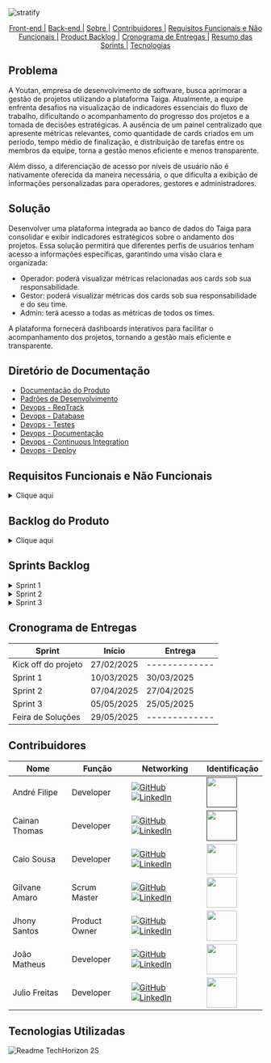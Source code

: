 ![stratify](https://github.com/user-attachments/assets/21165edb-00a7-42bb-9fbc-997461174033)

<div align=center>
     <a href="https://github.com/QuantumBitBR/API_5SEM_FRONT">Front-end |</a>
     <a href="https://github.com/QuantumBitBR/API_5SEM_BACK">Back-end |</a>
     <a href="#sobre">Sobre |</a>
     <a href="#equipe">Contribuidores |</a>
     <a href="#requisitos">Requisitos Funcionais e Não Funcionais |</a>
     <a href="#backlog">Product Backlog |</a>
     <a href="#cronograma">Cronograma de Entregas |</a>
     <a href="#resumo">Resumo das Sprints |</a>
     <a href="#tecnologias">Tecnologias</a>
</div>

<span id="sobre">
  
## Problema
<p>A Youtan, empresa de desenvolvimento de software, busca aprimorar a gestão de projetos utilizando a plataforma Taiga. Atualmente, a equipe enfrenta desafios na visualização de indicadores essenciais do fluxo de trabalho, dificultando o acompanhamento do progresso dos projetos e a tomada de decisões estratégicas. A ausência de um painel centralizado que apresente métricas relevantes, como quantidade de cards criados em um período, tempo médio de finalização, e distribuição de tarefas entre os membros da equipe, torna a gestão menos eficiente e menos transparente.
</p>
<p>
Além disso, a diferenciação de acesso por níveis de usuário não é nativamente oferecida da maneira necessária, o que dificulta a exibição de informações personalizadas para operadores, gestores e administradores.
</p>

## Solução
<p>Desenvolver uma plataforma integrada ao banco de dados do Taiga para consolidar e exibir indicadores estratégicos sobre o andamento dos projetos. Essa solução permitirá que diferentes perfis de usuários tenham acesso a informações específicas, garantindo uma visão clara e organizada:</p>

- Operador: poderá visualizar métricas relacionadas aos cards sob sua responsabilidade.
- Gestor: poderá visualizar métricas dos cards sob sua responsabilidade e do seu time.
- Admin: terá acesso a todas as métricas de todos os times.
<p>A plataforma fornecerá dashboards interativos para facilitar o acompanhamento dos projetos, tornando a gestão mais eficiente e transparente.
</p>

## Diretório de Documentação 

- <a href="/"/>Documentação do Produto</a>
- <a href="https://github.com/QuantumBitBR/API_5SEM/wiki/Regras-de-Desenvolvimento">Padrões de Desenvolvimento</a>
- <a href="/">Devops - ReqTrack</a>
- <a href="/">Devops - Database</a>
- <a href="/">Devops - Testes</a>
- <a href="/">Devops - Documentação</a>
- <a href="/">Devops - Continuous Integration</a>
- <a href="/">Devops - Deploy</a>

<span id="requisitos"> 

## Requisitos Funcionais e Não Funcionais
<details>

<summary>Clique aqui</summary>

| ID | Requisito | Descrição |
| ----| --------| ------------|
RF01 | Quantidade de cards por etiqueta | O sistema deverá exibir a quantidade de cards associados a cada etiqueta cadastrada no kanban. Essa informação deverá ser apresentada de forma visual, como tabela, e permitir filtragem por projeto e período. As etiquetas devem ser sincronizadas com a ferramenta integrada (ex: Taiga) para garantir a consistência dos dados.
RF02 | Quantidade de cards criados por período | O sistema deverá apresentar um relatório com a quantidade de cards criados por períodos pré-definidos (último dia, última semana, último mês, outros). O usuário deverá ser capaz de escolher o nível de visualização (colaborador ou projeto). A visualização poderá ser feita em forma de gráfico colunas para análise de tendência.
RF03 | Quantidade de cards finalizados por período | O sistema deverá mostrar a quantidade de cards que tiveram seu status alterado para "Finalizado" dentro de períodos específicos (último dia, última semana, último mês, outros). O usuário deverá ser capaz de escolher o nível de visualização (colaborador ou projeto). A visualização poderá ser feita em forma de gráfico colunas para análise de tendência.
RF04 | Quantidade de cards por status (coluna do kanban) | O sistema deverá exibir a distribuição atual dos cards de acordo com os status do fluxo de trabalho do kanban (por exemplo: "To Do", "In Progress", "Done"). Deverá visualizar por colaborador ou projeto. Idealmente, o dashboard exibirá a informação com gráficos interativos.
RF05 | Tempo médio de execução do card | O sistema deverá calcular e exibir o tempo médio que os cards levam para serem concluídos, considerando a diferença entre a data de criação e a data de finalização. Esse indicador deverá ser exibido por projeto e por colaborador, possibilitando a identificação de gargalos e eficiência no processo.
RF06 | Cards por colaborador | O sistema deverá apresentar a quantidade total de cards atribuídos a cada colaborador, com possibilidade de filtragem por projeto. Essa informação visa permitir a análise de carga de trabalho individual. Pode ser apresentada em formato de card.
RF07 | Retrabalhos | O sistema deverá identificar e contabilizar os cards que foram movidos para etapas anteriores do fluxo após já terem avançado (indicando necessidade de retrabalho). Para isso, será necessário manter um histórico de movimentações dos cards. O indicador poderá ser detalhado por colaborador e projeto.
RF08 | Controle de acesso por níveis | O sistema deverá implementar três níveis de permissão: Operador (visualiza apenas seus próprios cards e indicadores), Gestor (acesso aos dados do time sob sua responsabilidade) e Admin (visualiza todos os dados de todos os usuários e equipes). O controle deve ser seguro, baseado em autenticação, e as permissões devem refletir em todas as visualizações de dashboards e relatórios.
RNF01 | Documentação da API | A API desenvolvida para integração com sistemas externos (Taiga) deverá ser completamente documentada, utilizando ferramentas como Swagger. A documentação deve conter: endpoints, métodos suportados (GET, POST etc.), parâmetros esperados, exemplos de requisições/respostas e códigos de erro.
RNF02 | Responsividade | A aplicação deverá funcionar corretamente em diferentes resoluções e dispositivos (desktop, e smartphones). Deve seguir princípios de design responsivo, garantindo boa usabilidade mesmo em telas reduzidas. Frameworks como Bootstrap, Tailwind ou CSS Grid/Flexbox podem ser utilizados para esse fim.
RNF03 | Manual do Usuário | Deve ser disponibilizado um manual do usuário, em formato digital (PDF ou online/Readme), contendo instruções passo a passo sobre como acessar o sistema, interpretar os indicadores, filtrar dados, exportar relatórios e alterar configurações. O manual deve ser claro, objetivo e incluir imagens ilustrativas.
RNF04 | Modelagem do Banco de Dados | O sistema deverá contar com uma modelagem de banco de dados relacional otimizada, garantindo integridade referencial, desempenho nas consultas e escalabilidade. A modelagem deverá considerar normalização, chaves estrangeiras, índices e histórico de movimentações dos cards para cálculo de indicadores como tempo de execução e retrabalho.
</details>


<span id="backlog"> 

## Backlog do Produto

<details>

<summary>Clique aqui</summary>

| ID |Rank | Prioridade | User Story | Estimativa | Sprint | Requisitos Relacionados
|---------|---------|-------------|----------------|--------------|---------|--------|
| US01 | 1 | Alta | Como usuário, desejo visualizar os indicadores de etiqueta para identificar a quantidade de cards associados a cada categoria e facilitar a análise de organização. | 7 | 1 | RF01, RF02, RFN01
| US02 |2 | Alta | Como usuário, desejo visualizar os indicadores de cards relacionados a períodos para acompanhar a evolução da criação e finalização dos cards ao longo do tempo. | 9 | 1 | RF01, RF03, RF04, RFN01
| US03 |3 | Alta | Como usuário, desejo visualizar os indicadores de cards relacionados a status para entender a distribuição dos cards dentro do fluxo do Kanban. | 6 | 1 | RF01, RF05, RFN01
| US04 |4 | Alta | Como usuário, desejo visualizar os indicadores de tempo gasto por card para analisar a eficiência do fluxo de trabalho e identificar possíveis gargalos. | 8 | 1 | RF01, RF06, RFN01
| US05 |5 | Média | Como usuário admin e gestor, desejo visualizar os indicadores por colaborador para acompanhar a produtividade individual e distribuir melhor as tarefas. | 6 | 2 | RF01, RF07, RFN01
| US06 |6 | Média | Como usuário admin, desejo visualizar os indicadores de todos os times, para obter uma visão global do desempenho e tomar decisões estratégicas. | 7 | 2 | RF01, RFN01, RFN02, RFN03
| US07 |7 | Baixa | Como usuário, desejo realizar autenticação com meu usuário e senha, para garantir segurança aos dados e restringir o acesso apenas a usuários autorizados. | 9 | 2 | RF09, RFN01
| US08 |8 | Baixa | Como admin, desejo gerenciar as contas de usuário para controlar o acesso à ferramenta e gerenciar permissões de uso. | 6 | 2 | RF09, RFN01, RFN04
| US09 |9 | Média | Como usuário Operador, desejo visualizar somente os meus indicadores para acompanhar minha própria produtividade e desempenho. | 4 | 2 | RF01, RFN01, RFN02, RFN03
| US10 |10 | Baixa | Como usuário, desejo visualizar os indicadores de retrabalho para identificar tarefas que precisaram ser refeitas e melhorar a eficiência dos processos. | 5 | 3 | RF01, RF08, RFN01
| US11 |11 | Baixa | Como usuário, desejo visualizar a quantidade de user stories presentes por sprint, para poder identificar a evolução do volume de trabalho planejado ao longo do tempo e apoiar a análise da capacidade da equipe. | 7 | 3 | RFN01, RFN04, RFN02, RF03
| US12 |12 | Baixa | Como usuário, desejo exportar os dados com indicadores calculados através de um arquivo CSV para poder realizar análises externas, compartilhar informações ou manter registros offline. | 4 | 3 | RFN01, RFN04

</details>


<span id="resumo">

## Sprints Backlog

<details>
     
<summary>Sprint 1</summary>

Nesta sprint, foram concluídas quatro user stories com foco na visualização de indicadores essenciais para a análise da organização e eficiência no fluxo de trabalho da equipe. Essas funcionalidades visam proporcionar maior visibilidade sobre o andamento dos projetos, apoiando a tomada de decisões e a identificação de melhorias no processo.

- US01 – Indicadores por Etiqueta:
Foi implementado um painel que exibe a quantidade de cards categorizados por etiqueta. Essa funcionalidade permite identificar com clareza quais categorias de atividades possuem maior volume de tarefas, contribuindo para a priorização e melhor distribuição do trabalho.

- US02 – Indicadores Temporais:
Desenvolveu-se a visualização de indicadores relacionados ao tempo de criação e finalização dos cards. Os dados podem ser visualizados por períodos pré-definidos (último dia, última semana, último mês e outros), permitindo acompanhar a evolução da produtividade da equipe ao longo do tempo.

- US03 – Indicadores por Status:
Foram incluídos gráficos que mostram a distribuição atual dos cards por status, com base nas colunas do fluxo Kanban (como “A Fazer”, “Em Andamento” e “Concluído”). Esse recurso facilita o monitoramento do progresso das atividades e a identificação de possíveis gargalos em determinadas etapas do processo.

- US04 – Indicadores de Tempo Médio por Card:
Adicionou-se um cálculo do tempo médio gasto por card desde sua criação até a finalização. Esse indicador é essencial para analisar a eficiência do time e identificar pontos de atraso ou necessidade de revisão no processo.

Todas as histórias acima foram priorizadas como de alta importância pelo time de produto, considerando seu impacto direto na usabilidade e valor analítico da plataforma. As entregas foram concluídas dentro do prazo previsto da sprint, com os critérios de aceitação atendidos e homologadas pelo Product Owner.

### Burndown

![image](https://github.com/user-attachments/assets/dcd2b055-b42a-4c73-83bd-e15342e771b7)

### Processos
- Durante o desenvolvimento, nos deparamos com alguns desafios. Um dos principais foi um questionamento levantado junto ao cliente em relação à user story US02. Devido ao curto espaço de tempo disponível, houve impedimentos na execução das tasks relacionadas a essa história, o que resultou em atraso e uma alta demanda concentrada na última semana da sprint. Além disso, por se tratar de um novo grupo, todos ainda estavam em processo de adaptação, criando hábitos de trabalho e se ajustando à nova cultura do time, o que impactou diretamente em algumas entregas do projeto. Diante desse cenário, realizamos uma reunião de alinhamento para discutir os pontos identificados. Foram levantadas soluções e definidas ações preventivas para evitar que os mesmos problemas ocorram nas próximas sprints.

<a href="https://github.com/QuantumBitBR/API_5SEM/blob/main/docs/apresenta%C3%A7%C3%B5es/Sprint01-Review.pptx">Apresentação da Sprint Review</a>

</details>

<details>

<summary>Sprint 2</summary>

</details>

<details>

<summary>Sprint 3</summary>

</details>


<span id="cronograma">

## Cronograma de Entregas

Sprint| Início| Entrega  
--- | --- | ---
Kick off do projeto| 27/02/2025| -------------
Sprint 1| 10/03/2025 | 30/03/2025 
Sprint 2| 07/04/2025| 27/04/2025
Sprint 3| 05/05/2025| 25/05/2025 
Feira de Soluções| 29/05/2025 | -------------

<span id="equipe"> 

## Contribuidores

| Nome | Função | Networking | Identificação |
| -----| ---------| ----------------| ---------|
André Filipe | Developer | <a href="https://github.com/AndreMeneses0103"><img src="https://img.shields.io/badge/GitHub-100000?style=for-the-badge&logo=github&logoColor=white" alt="GitHub"></a><a href="https://www.linkedin.com/in/andre-meneses-dev/"><img src="https://img.shields.io/badge/linkedin-%230077B5.svg?&style=for-the-badge&logo=linkedin&logoColor=white" alt="LinkedIn"></a> | <a href="" ><img src="https://github.com/TechHorizonBR/API_3SEM/assets/89109574/ca09a732-b248-41dc-ab7c-145822ffd74b" width="60"></a> |
Cainan Thomas | Developer | <a href="https://github.com/Kainanthyz"><img src="https://img.shields.io/badge/GitHub-100000?style=for-the-badge&logo=github&logoColor=white" alt="GitHub"></a><a href="https://www.linkedin.com/in/cainan-santos-70938094/"><img src="https://img.shields.io/badge/linkedin-%230077B5.svg?&style=for-the-badge&logo=linkedin&logoColor=white" alt="LinkedIn"></a>| <a href="" ><img src="https://media.licdn.com/dms/image/v2/D4D03AQH4_cl23_Fzug/profile-displayphoto-shrink_400_400/profile-displayphoto-shrink_400_400/0/1715111667286?e=1746662400&v=beta&t=XHaWyUcdBckaXsmGGGBIbvMhzgH8qz6dNQR5wtoxteo" width="60"></a>
Caio Sousa | Developer | <a href="https://github.com/caio-sousafatec"><img src="https://img.shields.io/badge/GitHub-100000?style=for-the-badge&logo=github&logoColor=white" alt="GitHub"></a><a href="https://www.linkedin.com/in/caiomsousa01/"><img src="https://img.shields.io/badge/linkedin-%230077B5.svg?&style=for-the-badge&logo=linkedin&logoColor=white" alt="LinkedIn"></a> | <img src="https://avatars.githubusercontent.com/u/111454312?v=4" width="60" > |
Gilvane Amaro | Scrum Master | <a href="https://github.com/gilvaneamaro"><img src="https://img.shields.io/badge/GitHub-100000?style=for-the-badge&logo=github&logoColor=white5" alt="GitHub"></a> <a href="https://www.linkedin.com/in/gilvane-amaro/"><img src="https://img.shields.io/badge/linkedin-%230077B5.svg?&style=for-the-badge&logo=linkedin&logoColor=white" alt="LinkedIn"></a> |<img src="https://avatars.githubusercontent.com/u/121205315?v=4" width="60">|
Jhony Santos | Product Owner | <a href="https://github.com/santosjhony12"><img src="https://img.shields.io/badge/GitHub-100000?style=for-the-badge&logo=github&logoColor=white" alt="GitHub"></a><a href="https://www.linkedin.com/in/jhony-santos-de-souza-920229238"><img src="https://img.shields.io/badge/linkedin-%230077B5.svg?&style=for-the-badge&logo=linkedin&logoColor=white" alt="LinkedIn"></a> |<img src="https://avatars.githubusercontent.com/u/123211025?v=4" width="60">|
João Matheus | Developer | <a href="https://github.com/JoaoMatheusLamao"><img src="https://img.shields.io/badge/GitHub-100000?style=for-the-badge&logo=github&logoColor=white" alt="GitHub"></a><a href="https://www.linkedin.com/in/joaomatheuslamao/"><img src="https://img.shields.io/badge/linkedin-%230077B5.svg?&style=for-the-badge&logo=linkedin&logoColor=white" alt="LinkedIn"></a> |<img src="https://avatars.githubusercontent.com/u/77554165?v=4" width="60">|
Julio Freitas | Developer | <a href="https://github.com/JulioFreitas07"><img src="https://img.shields.io/badge/GitHub-100000?style=for-the-badge&logo=github&logoColor=white" alt="GitHub"></a><a href="https://www.linkedin.com/in/julio-freitas-415b73216/"><img src="https://img.shields.io/badge/linkedin-%230077B5.svg?&style=for-the-badge&logo=linkedin&logoColor=white" alt="LinkedIn"></a> |<img src="https://avatars.githubusercontent.com/u/127301327?v=4" width="60">|



<span id="tecnologias">
  
## Tecnologias Utilizadas

![Readme TechHorizon 2S](https://github.com/user-attachments/assets/ee44423e-1620-468f-9583-52e0b82a4155)
